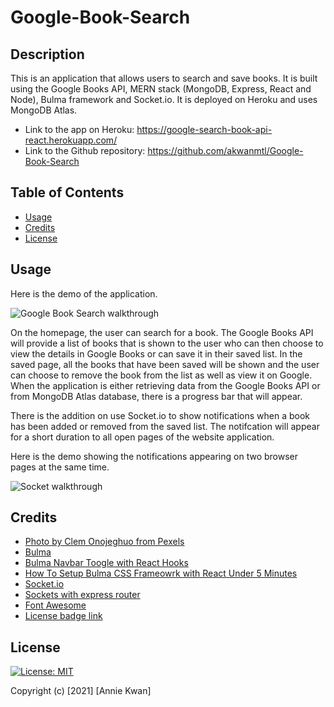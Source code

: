 # Google-Book-Search

## Description
This is an application that allows users to search and save books. It is built using the Google Books API, MERN stack (MongoDB, Express, React and Node), Bulma framework and Socket.io. It is deployed on Heroku and uses MongoDB Atlas.

* Link to the app on Heroku: https://google-search-book-api-react.herokuapp.com/
* Link to the Github repository: https://github.com/akwanmtl/Google-Book-Search


## Table of Contents

* [Usage](#usage)
* [Credits](#credits)
* [License](#license)

## Usage 

Here is the demo of the application.

![Google Book Search walkthrough](demo.gif)

On the homepage, the user can search for a book. The Google Books API will provide a list of books that is shown to the user who can then choose to view the details in Google Books or can save it in their saved list. In the saved page, all the books that have been saved will be shown and the user can choose to remove the book from the list as well as view it on Google. When the application is either retrieving data from the Google Books API or from MongoDB Atlas database, there is a progress bar that will appear.

There is the addition on use Socket.io to show notifications when a book has been added or removed from the saved list. The notifcation will appear for a short duration to all open pages of the website application. 

Here is the demo showing the notifications appearing on two browser pages at the same time.

![Socket walkthrough](demo-socket.gif)

## Credits

* [Photo by Clem Onojeghuo from Pexels](https://www.pexels.com/@conojeghuo)
* [Bulma](https://bulma.io/)
* [Bulma Navbar Toogle with React Hooks](https://dev.to/eclecticcoding/bulma-navbar-toogle-with-react-hooks-18ek)
* [How To Setup Bulma CSS Frameowrk with React Under 5 Minutes](https://medium.com/@thexap/how-to-setup-bulma-css-framework-with-react-under-5-minutes-a3d8c2c33a87)
* [Socket.io](https://socket.io/)
* [Sockets with express router](https://stackoverflow.com/a/31732867)
* [Font Awesome](https://fontawesome.com/)
* [License badge link](https://gist.github.com/lukas-h/2a5d00690736b4c3a7ba)

## License

[![License: MIT](https://img.shields.io/badge/License-MIT-yellow.svg)](https://opensource.org/licenses/MIT)

Copyright (c) [2021] [Annie Kwan]
